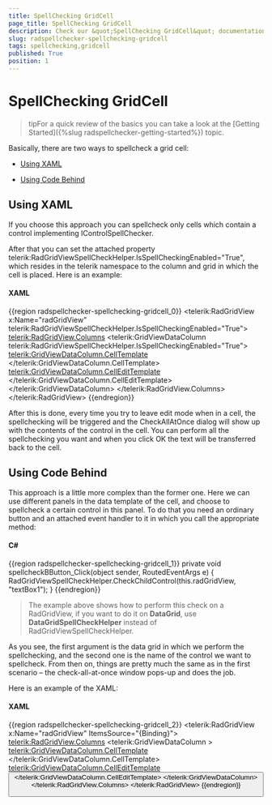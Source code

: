 ```yaml
---
title: SpellChecking GridCell
page_title: SpellChecking GridCell
description: Check our &quot;SpellChecking GridCell&quot; documentation article for the RadSpellChecker WPF control.
slug: radspellchecker-spellchecking-gridcell
tags: spellchecking,gridcell
published: True
position: 1
---
```


# SpellChecking GridCell





>tipFor a quick review of the basics you can take a look at the [Getting Started]({%slug radspellchecker-getting-started%}) topic.

Basically, there are two ways to spellcheck a grid cell:

* [Using XAML](#using-xaml)

* [Using Code Behind](#using-code-behind)

## Using XAML

If you choose this approach you can spellcheck only cells which contain a control implementing IControlSpellChecker.

After that you can set the attached property telerik:RadGridViewSpellCheckHelper.IsSpellCheckingEnabled="True", which resides in the telerik namespace to the column and grid in which the cell is placed. Here is an example:

#### __XAML__

{{region radspellchecker-spellchecking-gridcell_0}}
	<telerik:RadGridView x:Name="radGridView" telerik:RadGridViewSpellCheckHelper.IsSpellCheckingEnabled="True">
	   <telerik:RadGridView.Columns>
	      <telerik:GridViewDataColumn telerik:RadGridViewSpellCheckHelper.IsSpellCheckingEnabled="True">
	         <telerik:GridViewDataColumn.CellTemplate>
	            <DataTemplate>
	               <TextBlock Text="{Binding EmployeeDescription}" TextWrapping="Wrap" />
	            </DataTemplate>
	         </telerik:GridViewDataColumn.CellTemplate>
	         <telerik:GridViewDataColumn.CellEditTemplate>
	            <DataTemplate>
	               <TextBox Text="{Binding EmployeeDescription, Mode=TwoWay}" />
	            </DataTemplate>
	         </telerik:GridViewDataColumn.CellEditTemplate>
	      </telerik:GridViewDataColumn>
	   </telerik:RadGridView.Columns>
	</telerik:RadGridView>
{{endregion}}



After this is done, every time you try to leave edit mode when in a cell, the spellchecking will be triggered and the CheckAllAtOnce dialog will show up with the contents of the control in the cell. You can perform all the spellchecking you want and when you click OK the text will be transferred back to the cell.




## Using Code Behind

This approach is a little more complex than the former one. Here we can use different panels in the data template of the cell, and choose to spellcheck a certain control in this panel. To do that you need an ordinary button and an attached event handler to it in which you call the appropriate method:

#### __C#__

{{region radspellchecker-spellchecking-gridcell_1}}
	private void spellcheckBButton_Click(object sender, RoutedEventArgs e)
	{
	    RadGridViewSpellCheckHelper.CheckChildControl(this.radGridView, "textBox1");
	}
	{{endregion}}



>The example above shows how to perform this check on a RadGridView, if you want to do it on __DataGrid__, use __DataGridSpellCheckHelper__ instead of RadGridViewSpellCheckHelper.

As you see, the first argument is the data grid in which we perform the spellchecking, and the second one is the name of the control we want to spellcheck. From then on, things are pretty much the same as in the first scenario – the check-all-at-once window pops-up and does the job.

Here is an example of the XAML:

#### __XAML__

{{region radspellchecker-spellchecking-gridcell_2}}
	<telerik:RadGridView x:Name="radGridView" ItemsSource="{Binding}">
	   <telerik:RadGridView.Columns>
	      <telerik:GridViewDataColumn >
	         <telerik:GridViewDataColumn.CellTemplate>
	            <DataTemplate>
	               <Grid>
	                  <TextBlock Text="{Binding EmployeeDescription}" TextWrapping="Wrap" />
	               </Grid>
	            </DataTemplate>
	         </telerik:GridViewDataColumn.CellTemplate>
	         <telerik:GridViewDataColumn.CellEditTemplate>
	            <DataTemplate>
	               <StackPanel>
	                  <TextBox x:Name="textBox1" Text="{Binding EmployeeDescription}" />
	                  <Button Content="Check Spelling" Name="spellcheckTBButton" Click="spellcheckTBButton_Click" Grid.Row="1"/>
	               </StackPanel>
	            </DataTemplate>
	         </telerik:GridViewDataColumn.CellEditTemplate>
	      </telerik:GridViewDataColumn>
	   </telerik:RadGridView.Columns>
	</telerik:RadGridView>
{{endregion}}




